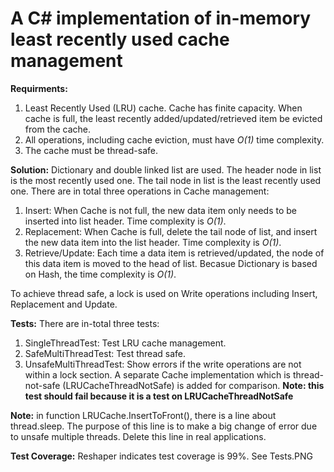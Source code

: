 # A C# implementation of in-memory least recently used cache management

**Requirments:**
1. Least Recently Used (LRU) cache. Cache has finite capacity. When cache is full,  the least recently added/updated/retrieved item be evicted from the cache.
2. All operations, including cache eviction, must have _O(1)_ time complexity.
3. The cache must be thread-safe.

**Solution:**
Dictionary and double linked list are used. The header node in list is the most recently used one. The tail node in list is the least recently used one. There are in total three operations in Cache management:

1. Insert: When Cache is not full, the new data item only needs to be inserted into list header. Time complexity is _O(1)_. 
2. Replacement: When Cache is full, delete the tail node of list, and insert the new data item into the list header. Time complexity is _O(1)_.
3. Retrieve/Update: Each time a data item is retrieved/updated, the node of this data item is moved to the head of list. Becasue Dictionary is based on Hash, the time complexity is _O(1)_.

To achieve thread safe, a lock is used on Write operations including Insert, Replacement and Update.

**Tests:**
There are in-total three tests:
1. SingleThreadTest: Test LRU cache management.
2. SafeMultiThreadTest: Test thread safe.
3. UnsafeMultiThreadTest: Show errors if the write operations are not within a lock section. A separate Cache implementation which is thread-not-safe (LRUCacheThreadNotSafe) is added for comparison. **Note: this test should fail because it is a test on LRUCacheThreadNotSafe**

**Note:** in function LRUCache.InsertToFront(), there is a line about thread.sleep. The purpose of this line is to make a big change of error due to unsafe multiple threads. Delete this line in real applications.

**Test Coverage:**
Reshaper indicates test coverage is 99%. 
See Tests.PNG
